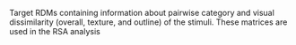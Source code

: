 Target RDMs containing information about pairwise category and visual dissimilarity (overall, texture, and outline) of the stimuli. These matrices are used in the RSA analysis
